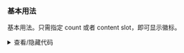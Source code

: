 ### 基本用法

基本用法。只需指定 <yc-tag>count</yc-tag> 或者 <yc-tag>content slot</yc-tag>，即可显示徽标。

<div class="cell-demo vp-raw">
  <yc-space :size="40">
    <yc-badge :count="9">
      <yc-avatar shape="square" />
    </yc-badge>
    <yc-badge :count="9" dot :dotStyle="{ width: '10px', height: '10px' }">
      <yc-avatar shape="square" />
    </yc-badge>
    <yc-badge :dotStyle="{ height: '16px', width: '16px', fontSize: '14px' }">
      <template #content>
        <IconClockCircle
          :style="{ verticalAlign: 'middle', color: 'var(--color-text-2)' }"
        />
      </template>
      <yc-avatar shape="square" />
    </yc-badge>
  </yc-space>
</div>

<details>
<summary>查看/隐藏代码</summary>

```vue
<template>
  <yc-space :size="40">
    <yc-badge :count="9">
      <yc-avatar shape="square" />
    </yc-badge>
    <yc-badge
      :count="9"
      dot
      :dotStyle="{ width: '10px', height: '10px' }">
      <yc-avatar shape="square" />
    </yc-badge>
    <yc-badge :dotStyle="{ height: '16px', width: '16px', fontSize: '14px' }">
      <template #content>
        <IconClockCircle
          :style="{ verticalAlign: 'middle', color: 'var(--color-text-2)' }" />
      </template>
      <yc-avatar shape="square" />
    </yc-badge>
  </yc-space>
</template>
```

</details>
